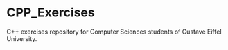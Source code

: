 # CPP_Exercises
C++ exercises repository for Computer Sciences students of Gustave Eiffel University.
